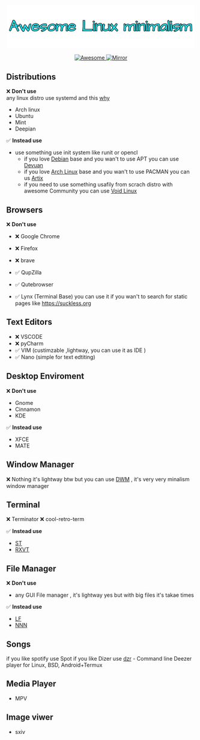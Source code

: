 <p align="center"><img width="500" src="icons/linuxm.png"> </img></p>
<p align="center">
  <a href="https://awesome.re">
		<img src="https://awesome.re/badge.svg" alt="Awesome">
	  	<a href="https://git.nixnet.services/pluja/awesome-privacy"><img alt="Mirror" src="https://img.shields.io/badge/Mirror-gitea-green"></img></a>
	</a>
</p>

## Distributions
:x: **Don't use** <br>
any linux distro use systemd and this [why](https://suckless.org/sucks/systemd/)
- Arch linux
- Ubuntu
- Mint
- Deepian

✅ **Instead use** <br>
* use something use init system like runit or opencl
  - if you love [Debian](https://www.debian.org/) base and you wan't to use APT you can use [Devuan](https://www.devuan.org/)
  - if you love [Arch Linux](https://archlinux.org) base and you wan't to use PACMAN you can us [Artix](https://artixlinux.org/) 
  - if you need to use something usafily from scrach distro with awesome Community you can use [Void Linux](https://voidlinux.org)


## Browsers <br>
:x: **Don't use**
- :x: Google Chrome
- :x: Firefox
- :x: brave

- ✅ QupZilla 
- ✅ Qutebrowser 
- ✅ Lynx (Terminal Base) you can use it if you wan't to search for static pages like https://suckless.org

## Text Editors <br>
- :x: VSCODE
- :x: pyCharm
- ✅ VIM (custimzable ,lightway, you can use it as IDE )
- ✅ Nano (simple for text edtiting)

## Desktop Enviroment <br>
:x: **Don't use**
- Gnome
- Cinnamon
- KDE

✅ **Instead use**  <br>
- XFCE
- MATE

## Window Manager <br>
:x: Nothing it's lightway btw
but you can use [DWM](https://dwm.suckless.org/) , it's very very minalism window manager

## Terminal <br>
:x: Terminator
:x: cool-retro-term

✅ **Instead use**  <br>
- [ST](https://st.suckless.org)
- [RXVT](https://wiki.archlinux.org/title/Rxvt-unicode)


## File Manager <br>
:x: **Don't use** <br>
- any GUI File manager , it's lightway yes but with big files it's takae times 

✅ **Instead use**  <br>
- [LF](https://github.com/gokcehan/lf)
- [NNN](https://github.com/jarun/nnn)

## Songs <br>
if you like spotify use Spot
if you like Dizer use [dzr](https://github.com/yne/dzr) - Command line Deezer player for Linux, BSD, Android+Termux

## Media Player <br>
* MPV
## Image viwer <br>
- sxiv


